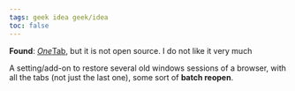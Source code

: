 ```yaml
---
tags: geek idea geek/idea
toc: false
---
```

**Found**: [*One*Tab](https://www.one-tab.com/ "OneTab"), but it is not open source. I do not like it very much

A setting/add-on to restore several old windows sessions of a browser, with all the tabs (not just the last one), some sort of **batch reopen**.